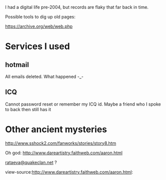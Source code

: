 I had a digital life pre-2004, but records are flaky that far back in time.

Possible tools to dig up old pages:

https://archive.org/web/web.php

# Services I used

## hotmail

All emails deleted. What happened -_-

## ICQ

Cannot password reset or remember my ICQ id. Maybe a friend who I spoke to back then still has it

# Other ancient mysteries

http://www.sshock2.com/fanworks/stories/story8.htm

Oh god: http://www.dareartistry.faithweb.com/aaron.html

rataeva@quakeclan.net ?

view-source:http://www.dareartistry.faithweb.com/aaron.html: <!-- URL's used in the movie--> <!-- text used in the movie--> <!--Horticulture  -  Coming Soon Access the Scanmachine Rataeva's Domicile News All things great and evil -  Coming Soon Concert going - the beauty of mosh -  Coming Soon Glorious Speldiffy FRiends News Horticulture  -  Coming Soon Access the Scanmachine Rataeva's Domicile News All things great and evil -  Coming Soon Concert going - the beauty of mosh -  Coming Soon Glorious Speldiffy FRiends News Horticulture  -  Coming Soon Access the Scanmachine Rataeva's Domicile News All things great and evil -  Coming Soon Concert going - the beauty of mosh -  Coming Soon Glorious Speldiffy FRiends News Horticulture  -  Coming Soon Access the Scanmachine Rataeva's Domicile News All things great and evil -  Coming Soon Concert going - the beauty of mosh -  Coming Soon Glorious Speldiffy FRiends News Horticulture  -  Coming Soon Access the Scanmachine Rataeva's Domicile News All things great and evil -  Coming Soon Concert going - the beauty of mosh -  Coming Soon Glorious Speldiffy FRiends News Horticulture  -  Coming Soon Access the Scanmachine Rataeva's Domicile News All things great and evil -  Coming Soon Concert going - the beauty of mosh -  Coming Soon Glorious Speldiffy FRiends News Access the Scanmachine Rataeva's Domicile Glorious Speldiffy FRiends I started working on a cult film last week, after inspiration from the treasure trove of wierd and motley short films to be found on  atomfilms.com. So far things have proven to be hazard free, although really I'm kind of thinking of lots of little cool things and trying to work a storyline around it. Well it goes for 2 minutes anyway, so if I screw it up, eh, no big loss :P I'm gonna try and see if I can get some extra characters happening (friends come over ALL the time, I'm thinking a bit TOO often), so  I'll write a basic script and then take it from there. Yeah. And I'll make sure it's up on this site sometime too.  Read the Draft Script HERE -  Coming Soon Cult Movies and Flash Access the Scanmachine Rataeva's Domicile Glorious Speldiffy FRiends I started working on a cult film last week, after inspiration from the treasure trove of wierd and motley short films to be found on  atomfilms.com. So far things have proven to be hazard free, although really I'm kind of thinking of lots of little cool things and trying to work a storyline around it. Well it goes for 2 minutes anyway, so if I screw it up, eh, no big loss :P I'm gonna try and see if I can get some extra characters happening (friends come over ALL the time, I'm thinking a bit TOO often), so  I'll write a basic script and then take it from there. Yeah. And I'll make sure it's up on this site sometime too.  Read the Draft Script HERE -  Coming Soon Cult Movies and Flash Access the Scanmachine Rataeva's Domicile Glorious Speldiffy FRiends I started working on a cult film last week, after inspiration from the treasure trove of wierd and motley short films to be found on  atomfilms.com. So far things have proven to be hazard free, although really I'm kind of thinking of lots of little cool things and trying to work a storyline around it. Well it goes for 2 minutes anyway, so if I screw it up, eh, no big loss :P I'm gonna try and see if I can get some extra characters happening (friends come over ALL the time, I'm thinking a bit TOO often), so  I'll write a basic script and then take it from there. Yeah. And I'll make sure it's up on this site sometime too.  Read the Draft Script HERE -  Coming Soon Cult Movies and Flash Access the Scanmachine Rataeva's Domicile Glorious Speldiffy FRiends I started working on a cult film last week, after inspiration from the treasure trove of wierd and motley short films to be found on  atomfilms.com. So far things have proven to be hazard free, although really I'm kind of thinking of lots of little cool things and trying to work a storyline around it. Well it goes for 2 minutes anyway, so if I screw it up, eh, no big loss :P I'm gonna try and see if I can get some extra characters happening (friends come over ALL the time, I'm thinking a bit TOO often), so  I'll write a basic script and then take it from there. Yeah. And I'll make sure it's up on this site sometime too.  Read the Draft Script HERE -  Coming Soon Cult Movies and Flash Access the Scanmachine Rataeva's Domicile Glorious Speldiffy FRiends I started working on a cult film last week, after inspiration from the treasure trove of wierd and motley short films to be found on  atomfilms.com. So far things have proven to be hazard free, although really I'm kind of thinking of lots of little cool things and trying to work a storyline around it. Well it goes for 2 minutes anyway, so if I screw it up, eh, no big loss :P I'm gonna try and see if I can get some extra characters happening (friends come over ALL the time, I'm thinking a bit TOO often), so  I'll write a basic script and then take it from there. Yeah. And I'll make sure it's up on this site sometime too.  Read the Draft Script HERE -  Coming Soon Cult Movies and Flash Access the Scanmachine Rataeva's Domicile Glorious Speldiffy FRiends Back to the Article Cult Movies and Flash V.O I was born into a world of towering metal giants and blackened air.... I saw the  stars through veils of ash, and the sun through stinging eyes... I lived and breathed on belched fumes, where clean air was becoming as precious as clean water. And  all the while, they called it the pinnacle of modern-living. Intro Credits A friend had called me to let me know he was dropping by to pick up some cargo,  down at the docks, and I was to meet him there. He knew about my dream of  escaping from here, even if it was for a few days, I could do with the time off. INT. SpaceCraft B: Hey! What's up chucky? Welcome aboard. C: Good to see you. How've you been? Access the Scanmachine Rataeva's Domicile Glorious Speldiffy FRiends Back to the Article Cult Movies and Flash B: My superiors are driving my ass into the ground, but the pay's good. How's life on the surface? C: Sucks, as usual. B: Well I hope you've packed, 'cause we're leaving in 10.      V.O That was Max, a typical space junker, but a good and most importantly bareable  person at heart. Next Back Access the Scanmachine Rataeva's Domicile Glorious Speldiffy FRiends Back to the Article Cult Movies and Flash B: My superiors are driving my ass into the ground, but the pay's good. How's life on the surface? C: Sucks, as usual. B: Well I hope you've packed, 'cause we're leaving in 10.      V.O That was Max, a typical space junker, but a good and most importantly bareable  person at heart. Next Back Access the Scanmachine Rataeva's Domicile Glorious Speldiffy FRiends Back to the Article Cult Movies and Flash B: My superiors are driving my ass into the ground, but the pay's good. How's life on the surface? C: Sucks, as usual. B: Well I hope you've packed, 'cause we're leaving in 10.      V.O That was Max, a typical space junker, but a good and most importantly bareable  person at heart. Next Back Access the Scanmachine Rataeva's Domicile Glorious Speldiffy FRiends Back to the Article Cult Movies and Flash B: My superiors are driving my ass into the ground, but the pay's good. How's life on the surface? C: Sucks, as usual. B: Well I hope you've packed, 'cause we're leaving in 10.      V.O That was Max, a typical space junker, but a good and most importantly bareable  person at heart. Next Back Access the Scanmachine Rataeva's Domicile Glorious Speldiffy FRiends YEah. Stuff about concerts and hurting people. Access the Scanmachine Rataeva's Domicile Glorious Speldiffy FRiends Recently (last thursday the 6th) Aranmore had it's annual cross country race. 2.5k for the lads, and 2 k for the gals, situated on the  picturesque banks of Lake Monger. Needless to say it was pretty good (aside from the sun, ouch). There was a huge cookup on the BBQ of which I got to get into,  not eating it, but helping out with the onion-sizzling. I came in 11th out of the yr 12 yeargroup, which is fair enough, I think, given that I had to help set up the whole damn thing beforehand, so I didn't run meh personal best. Ok, so I don't have a personal best, but damn was I buggered at the end, specially when that shit Luke beat me by a hair. Grr :P And that was Thursday. No swans were injured during the proceedings. www.runnersworld.com Good site for runners and wannabe runners :P Access the Scanmachine Rataeva's Domicile Glorious Speldiffy FRiends Ahh, weeks lay before me and I haven't even got a clue what to do with them. The way it should be. Hopefully it'll be used for just fun and concerts and stuff. Mind altering substances might make a cameo too, you neeeever know now do you. Oh, and working on flash stuff. Yeah. Cause it's fun and I'm gonna rule with world with it someday. Maybe start up something like the Heaven's Gate cult. God knows someone will believe me in the states, for sure! --> 